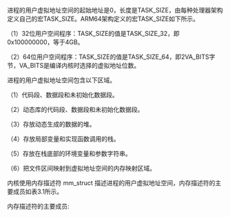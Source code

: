 
进程的用户虚拟地址空间的起始地址是0，长度是TASK_SIZE，由每种处理器架构定义自己的宏TASK_SIZE。ARM64架构定义的宏TASK_SIZE如下所示。

（1）32位用户空间程序：TASK_SIZE的值是TASK_SIZE_32，即0x100000000，等于4GB。

（2）64位用户空间程序：TASK_SIZE的值是TASK_SIZE_64，即2VA_BITS字节，VA_BITS是编译内核时选择的虚拟地址位数。



进程的用户虚拟地址空间包含以下区域。

（1）代码段、数据段和未初始化数据段。

（2）动态库的代码段、数据段和未初始化数据段。

（3）存放动态生成的数据的堆。

（4）存放局部变量和实现函数调用的栈。

（5）存放在栈底部的环境变量和参数字符串。

（6）把文件区间映射到虚拟地址空间的内存映射区域。

内核使用内存描述符 mm_struct 描述进程的用户虚拟地址空间，内存描述符的主要成员如表3.1所示。

内存描述符的主要成员:


